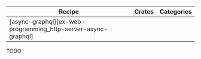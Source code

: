 | Recipe | Crates | Categories |
|--------|--------|------------|
| [async-graphql][ex-web-programming_http-server-async-graphql] |  |  |

<div class="hidden">
TODO
</div>
